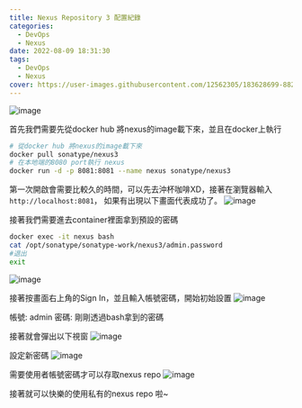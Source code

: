 ```yaml
---
title: Nexus Repository 3 配置紀錄
categories:
  - DevOps
  - Nexus
date: 2022-08-09 18:31:30
tags:
  - DevOps
  - Nexus
cover: https://user-images.githubusercontent.com/12562305/183628699-88260965-460a-4767-aa89-d526da8fc568.png
---
```

![image](https://user-images.githubusercontent.com/12562305/183628699-88260965-460a-4767-aa89-d526da8fc568.png)

首先我們需要先從docker hub 將nexus的image載下來，並且在docker上執行

```bash
# 從docker hub 將nexus的image載下來
docker pull sonatype/nexus3
# 在本地端的8080 port執行 nexus
docker run -d -p 8081:8081 --name nexus sonatype/nexus3
```

第一次開啟會需要比較久的時間，可以先去沖杯咖啡XD，接著在瀏覽器輸入
`http://localhost:8081`， 如果有出現以下畫面代表成功了。
![image](https://user-images.githubusercontent.com/12562305/183630091-f2b2dcd0-27f5-4763-9ab3-f6dd78141644.png)

接著我們需要進去container裡面拿到預設的密碼

```bash
docker exec -it nexus bash
cat /opt/sonatype/sonatype-work/nexus3/admin.password
#退出
exit
```

![image](https://user-images.githubusercontent.com/12562305/183631359-1d043a10-00fb-4a12-80b2-e0a73651f62e.png)

接著按畫面右上角的Sign In，並且輸入帳號密碼，開始初始設置
![image](https://user-images.githubusercontent.com/12562305/183632088-fae10a5d-7b32-461e-bcb3-477afdbebadd.png)

帳號: admin
密碼: 剛剛透過bash拿到的密碼

接著就會彈出以下視窗
![image](https://user-images.githubusercontent.com/12562305/183632386-87d8cf00-932a-456c-892a-1e7dc417ffcb.png)

設定新密碼
![image](https://user-images.githubusercontent.com/12562305/183632554-141d0f42-f499-45e4-b65a-580a6d265cbb.png)

需要使用者帳號密碼才可以存取nexus repo
![image](https://user-images.githubusercontent.com/12562305/183632630-ee734449-e6cb-4557-a504-b3d2eaa979ac.png)

接著就可以快樂的使用私有的nexus repo 啦~

